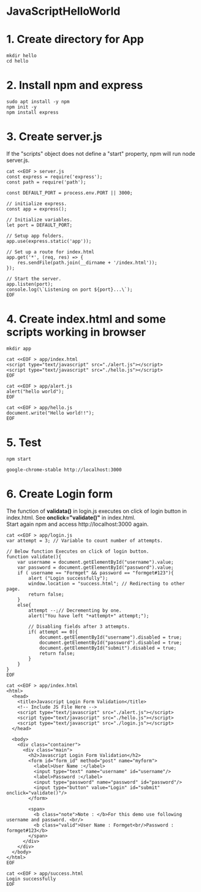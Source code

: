 # JavaScriptHelloWorld

# 1. Create directory for App
```
mkdir hello
cd hello
```

# 2. Install npm and express
```
sudo apt install -y npm
npm init -y
npm install express
```

# 3. Create server.js
If the "scripts" object does not define a "start" property, npm will run node server.js.
```
cat <<EOF > server.js 
const express = require('express');
const path = require('path');

const DEFAULT_PORT = process.env.PORT || 3000;

// initialize express.
const app = express();

// Initialize variables.
let port = DEFAULT_PORT;

// Setup app folders.
app.use(express.static('app'));

// Set up a route for index.html
app.get('*', (req, res) => {
    res.sendFile(path.join(__dirname + '/index.html'));
});

// Start the server.
app.listen(port);
console.log(\`Listening on port ${port}...\`);
EOF
```

# 4. Create index.html and some scripts working in browser
```
mkdir app
```
```
cat <<EOF > app/index.html
<script type="text/javascript" src="./alert.js"></script>
<script type="text/javascript" src="./hello.js"></script>
EOF
```
```
cat <<EOF > app/alert.js
alert("hello world");
EOF
```
```
cat <<EOF > app/hello.js
document.write("Hello world!!");
EOF
```

# 5. Test
```
npm start
```
```
google-chrome-stable http://localhost:3000
```

# 6. Create Login form
The function of **validata()** in login.js executes on click of login button in index.html. See **onclick="validate()"** in index.html.<br>
Start again npm and access http://localhost:3000 again.
```
cat <<EOF > app/login.js
var attempt = 3; // Variable to count number of attempts.

// Below function Executes on click of login button.
function validate(){
    var username = document.getElementById("username").value;
    var password = document.getElementById("password").value;
    if ( username == "Formget" && password == "formget#123"){
        alert ("Login successfully");
        window.location = "success.html"; // Redirecting to other page.
        return false;
    }
    else{
        attempt --;// Decrementing by one.
        alert("You have left "+attempt+" attempt;");

        // Disabling fields after 3 attempts.
        if( attempt == 0){
            document.getElementById("username").disabled = true;
            document.getElementById("password").disabled = true;
            document.getElementById("submit").disabled = true;
            return false;
        }
    }
}
EOF
```
```
cat <<EOF > app/index.html
<html>
  <head>
    <title>Javascript Login Form Validation</title>
    <!-- Include JS File Here -->
    <script type="text/javascript" src="./alert.js"></script>
    <script type="text/javascript" src="./hello.js"></script>
    <script type="text/javascript" src="./login.js"></script>
  </head>

  <body>
    <div class="container">
      <div class="main">
        <h2>Javascript Login Form Validation</h2>
        <form id="form_id" method="post" name="myform">
          <label>User Name :</label>
          <input type="text" name="username" id="username"/>
          <label>Password :</label>
          <input type="password" name="password" id="password"/>
          <input type="button" value="Login" id="submit" onclick="validate()"/>
        </form>

        <span>
          <b class="note">Note : </b>For this demo use following username and password. <br/>
          <b class="valid">User Name : Formget<br/>Password : formget#123</b>
        </span>
      </div>
    </div>
  </body>
</html>
EOF
```
```
cat <<EOF > app/success.html 
Login successfully
EOF
```
